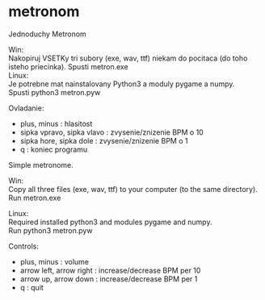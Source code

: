 # metronom

Jednoduchy Metronom

Win:   
Nakopiruj VSETKy tri subory (exe, wav, ttf) niekam do pocitaca (do toho isteho priecinka).
Spusti metron.exe   
Linux:   
Je potrebne mat nainstalovany Python3 a moduly pygame a numpy.   
Spusti python3 metron.pyw


Ovladanie:
 - plus, minus              : hlasitost
 - sipka vpravo, sipka vlavo : zvysenie/znizenie BPM o 10
 - sipka hore, sipka dole    : zvysenie/znizenie BPM o 1
 - q                         : koniec programu

Simple metronome.

Win:   
Copy all three files (exe, wav, ttf) to your computer (to the same directory).   
Run metron.exe    

Linux:    
Required installed python3 and modules pygame and numpy.   
Run python3 metron.pyw

Controls:
 - plus, minus              : volume
 - arrow left, arrow right  : increase/decrease BPM per 10
 - arrow up, arrow down     : increase/decrease BPM per 1
 - q                        : quit 

